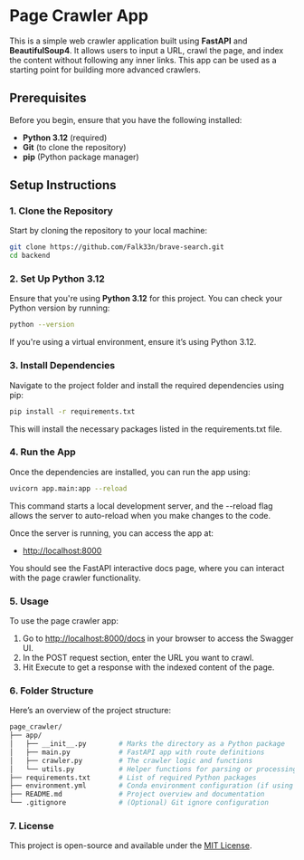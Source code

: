 # Page Crawler App

This is a simple web crawler application built using **FastAPI** and **BeautifulSoup4**. It allows users to input a URL, crawl the page, and index the content without following any inner links. This app can be used as a starting point for building more advanced crawlers.

## Prerequisites

Before you begin, ensure that you have the following installed:

- **Python 3.12** (required)
- **Git** (to clone the repository)
- **pip** (Python package manager)

## Setup Instructions

### 1. Clone the Repository

Start by cloning the repository to your local machine:

```bash
git clone https://github.com/Falk33n/brave-search.git
cd backend
```

### 2. Set Up Python 3.12

Ensure that you're using **Python 3.12** for this project. You can check your Python version by running:

```bash
python --version
```

If you're using a virtual environment, ensure it’s using Python 3.12.

### 3. Install Dependencies

Navigate to the project folder and install the required dependencies using pip:

```bash
pip install -r requirements.txt
```

This will install the necessary packages listed in the requirements.txt file.

### 4. Run the App

Once the dependencies are installed, you can run the app using:

```bash
uvicorn app.main:app --reload
```

This command starts a local development server, and the --reload flag allows the server to auto-reload when you make changes to the code.

Once the server is running, you can access the app at:

- [http://localhost:8000](http://localhost:8000)

You should see the FastAPI interactive docs page, where you can interact with the page crawler functionality.

### 5. Usage

To use the page crawler app:

1. Go to [http://localhost:8000/docs](http://localhost:8000/docs) in your browser to access the Swagger UI.
2. In the POST request section, enter the URL you want to crawl.
3. Hit Execute to get a response with the indexed content of the page.

### 6. Folder Structure

Here’s an overview of the project structure:

```bash
page_crawler/
├── app/
│   ├── __init__.py        # Marks the directory as a Python package
│   ├── main.py            # FastAPI app with route definitions
│   ├── crawler.py         # The crawler logic and functions
│   └── utils.py           # Helper functions for parsing or processing data (optional)
├── requirements.txt       # List of required Python packages
├── environment.yml        # Conda environment configuration (if using Conda)
├── README.md              # Project overview and documentation
└── .gitignore             # (Optional) Git ignore configuration
```

### 7. License

This project is open-source and available under the [MIT License](https://opensource.org/licenses/MIT).
